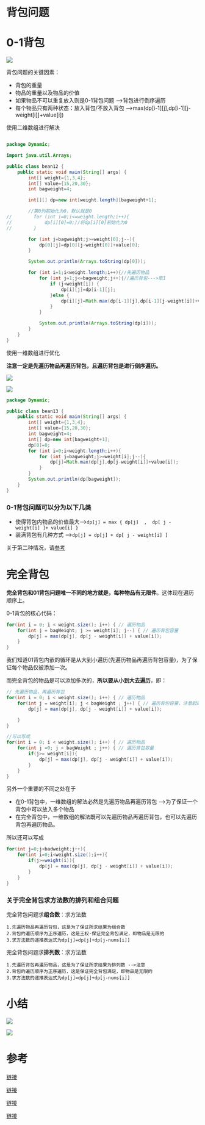 # 背包问题


# 0-1背包



![](https://gitee.com/shilongshen/xiaoxingimagebad/raw/master/img/20210302081610.png)

背包问题的关键因素：

- 背包的重量
- 物品的重量以及物品的价值
- 如果物品不可以重复放入则是0-1背包问题     -->背包进行倒序遍历
- 每个物品只有两种状态：放入背包/不放入背包   -->max(dp[i-1][j],dp[i-1][j-weight[i]]+value[i])

使用二维数组进行解决

```java

package Dynamic;

import java.util.Arrays;

public class bean12 {
    public static void main(String[] args) {
        int[] weight={1,3,4};
        int[] value={15,20,30};
        int bagweight=4;

        int[][] dp=new int[weight.length][bagweight+1];

        //第0列初始化为0，默认就是0
//        for (int i=0;i<=weight.length;i++){
//            dp[i][0]=0;//将dp[i][0]初始化为0
//        }

        for (int j=bagweight;j>=weight[0];j--){
            dp[0][j]=dp[0][j-weight[0]]+value[0];
        }

        System.out.println(Arrays.toString(dp[0]));

        for (int i=1;i<weight.length;i++){//先遍历物品
            for (int j=1;j<=bagweight;j++){//遍历背包--->取1
                if (j<weight[i]) {
                    dp[i][j]=dp[i-1][j];
                }else {
                    dp[i][j]=Math.max(dp[i-1][j],dp[i-1][j-weight[i]]+value[i]);//对应着该该物品的两种状态:放入背包/不放入背包
                }
            }

            System.out.println(Arrays.toString(dp[i]));
        }
    }
}

```

使用一维数组进行优化

**注意一定是先遍历物品再遍历背包，且遍历背包是进行倒序遍历。**

![](https://gitee.com/shilongshen/xiaoxingimagebad/raw/master/img/20210301195208.png)

![](https://gitee.com/shilongshen/xiaoxingimagebad/raw/master/img/20210302095026.png)

```java
package Dynamic;

public class bean13 {
    public static void main(String[] args) {
        int[] weight={1,3,4};
        int[] value={15,20,30};
        int bagweight=4;
        int[] dp=new int[bagweight+1];
        dp[0]=0;
        for (int i=0;i<weight.length;i++){
            for (int j=bagweight;j>=weight[i];j--){
                dp[j]=Math.max(dp[j],dp[j-weight[i]]+value[i]);
            }
        }
        System.out.println(dp[bagweight]);
    }
}
```



### 0-1背包问题可以分为以下几类

- 使得背包内物品的价值最大-->`dp[j] = max { dp[j]  ,  dp[ j - weight[i] ]+ value[i] }`
- 装满背包有几种方式 -->`dp[j] = dp[j] + dp[ j - weight[i] ]`

关于第二种情况，请[参考](https://leetcode-cn.com/problems/target-sum/solution/mu-biao-he-by-shilongshen-uz0y/)

# 完全背包

**完全背包和01背包问题唯一不同的地方就是，每种物品有无限件**。这体现在遍历顺序上。

0-1背包的核心代码：

```java
for(int i = 0; i < weight.size(); i++) { // 遍历物品
    for(int j = bagWeight; j >= weight[i]; j--) { // 遍历背包容量
        dp[j] = max(dp[j], dp[j - weight[i]] + value[i]);
    }
}
```

我们知道01背包内嵌的循环是从大到小遍历(先遍历物品再遍历背包容量)，为了保证每个物品仅被添加一次。

而完全背包的物品是可以添加多次的，**所以要从小到大去遍历**，即：

```java
// 先遍历物品，再遍历背包
for(int i = 0; i < weight.size(); i++) { // 遍历物品
    for(int j = weight[i]; j < bagWeight ; j++) { // 遍历背包容量，注意起始点为j = weight[i]，这是为了保证背包容量大于物品容量
        dp[j] = max(dp[j], dp[j - weight[i]] + value[i]);

    }
}
```

```java
//可以写成
for(int i = 0; i < weight.size(); i++) { // 遍历物品
    for(int j =0; j < bagWeight ; j++) { // 遍历背包容量
        if(j>= weight[i]){
            dp[j] = max(dp[j], dp[j - weight[i]] + value[i]);
        }
    }
}
```



另外一个重要的不同之处在于

- 在0-1背包中，一维数组的解法必然是先遍历物品再遍历背包  -->为了保证一个背包中可以放入多个物品
- 在完全背包中，一维数组的解法既可以先遍历物品再遍历背包，也可以先遍历背包再遍历物品。

所以还可以写成

```java
for(int j=0;j<badweight;j++){
    for(int i=0;i<weight.size();i++){
        if(j>=weight(i)){
         	dp[j] = max(dp[j], dp[j - weight[i]] + value[i]);	   
        }
    }
}
```



### 关于完全背包求方法数的排列和组合问题

完全背包问题求**组合数**：求方法数

```
1.先遍历物品再遍历背包，这是为了保证所求结果为组合数
2.背包的遍历顺序为正序遍历，这是王权·保证完全背包满足，即物品是无限的
3.求方法数的递推表达式为dp[j]=dp[j]+dp[j-nums[i]]
```

完全背包问题求**排列数**：求方法数

```
1.先遍历背包再遍历物品，这是为了保证所求结果为排列数 -->注意
2.背包的遍历顺序为正序遍历，这是保证完全背包满足，即物品是无限的
3.求方法数的递推表达式为dp[j]=dp[j]+dp[j-nums[i]]
```



# 小结

![](https://gitee.com/shilongshen/xiaoxingimagebad/raw/master/img/20210304103443.png)

![](https://gitee.com/shilongshen/xiaoxingimagebad/raw/master/img/20210304103550.png)

# 参考

[链接](https://mp.weixin.qq.com/s/akwyxlJ4TLvKcw26KB9uJw)

[链接](https://shilongshen.github.io/01%E8%83%8C%E5%8C%85%E9%97%AE%E9%A2%98/)

[链接](https://mp.weixin.qq.com/s/FwIiPPmR18_AJO5eiidT6w)

[链接](https://leetcode-cn.com/problems/partition-equal-subset-sum/solution/0-1-bei-bao-wen-ti-xiang-jie-zhen-dui-ben-ti-de-yo/)
